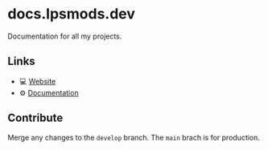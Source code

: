 # docs.lpsmods.dev

Documentation for all my projects.

## Links

- :computer: [Website](https://docs.lpsmods.dev)
- :gear: [Documentation](https://docs.lpsmods.dev/lpsmods/)

## Contribute

Merge any changes to the `develop` branch. The `main` brach is for production.
